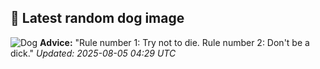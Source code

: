 ## 🐶 Latest random dog image
![Dog](https://images.dog.ceo/breeds/setter-english/n02100735_10105.jpg)
**Advice:** "Rule number 1: Try not to die. Rule number 2: Don't be a dick."
*Updated: 2025-08-05 04:29 UTC*
